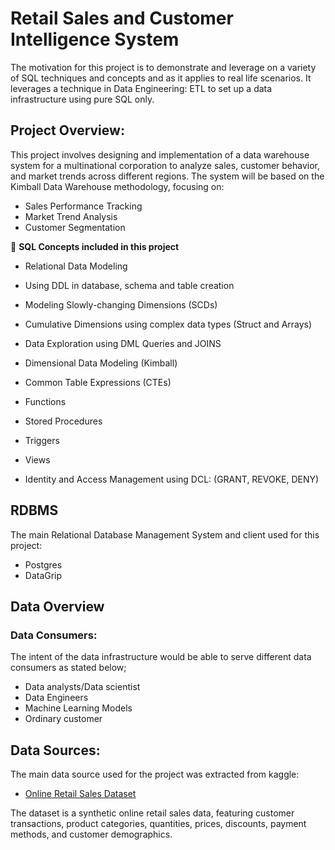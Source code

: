 # Retail Sales and Customer Intelligence System

The motivation for this project is to demonstrate and leverage on a variety of SQL techniques and concepts and as it applies to real life scenarios.
It leverages a technique in Data Engineering: ETL to set up a data infrastructure using pure SQL only.


## Project Overview:

This project involves designing and implementation of a data warehouse system for a multinational corporation to analyze sales, customer behavior, and market trends across different regions. The system will be based on the Kimball Data Warehouse methodology, focusing on:

- Sales Performance Tracking
- Market Trend Analysis
- Customer Segmentation



:wrench: **SQL Concepts included in this project**

- Relational Data Modeling
- Using DDL in database, schema and table creation
- Modeling Slowly-changing Dimensions (SCDs)
- Cumulative Dimensions using complex data types (Struct and Arrays)
- Data Exploration using DML Queries and JOINS
- Dimensional Data Modeling (Kimball)
- Common Table Expressions (CTEs)


- Functions
- Stored Procedures
- Triggers
- Views
- Identity and Access Management using DCL: (GRANT, REVOKE, DENY)


## RDBMS 

The main Relational Database Management System and client used for this project:
- Postgres
- DataGrip


## Data Overview

### Data Consumers:

The intent of the data infrastructure would be able to serve different data consumers as stated below;

- Data analysts/Data scientist
- Data Engineers
- Machine Learning Models
- Ordinary customer


## Data Sources:

The main data source used for the project was extracted from kaggle: 

- [Online Retail Sales Dataset](https://www.kaggle.com/datasets/arnavsmayan/online-retail-sales-dataset)

The dataset is a synthetic online retail sales data, featuring customer transactions, product categories, quantities, prices, discounts, payment methods, and customer demographics.







